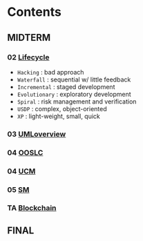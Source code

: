 # Contents  

## MIDTERM
### 02 [Lifecycle](./02_Lifecyle.md)
- `Hacking` : bad approach
- `Waterfall` : sequential w/ little feedback
- `Incremental` : staged development
- `Evolutionary` : exploratory development
- `Spiral` : risk management and verification
- `USDP` : complex, object-oriented
- `XP` : light-weight, small, quick
### 03 [UMLoverview](./03_UML_Overview.md)
### 04 [OOSLC](./04_OOSLC.md)
### 04 [UCM](./04_UCM.md)
### 05 [SM](./05_SM.md)
### TA [Blockchain](./TA_Blockchain.md)  

## FINAL
